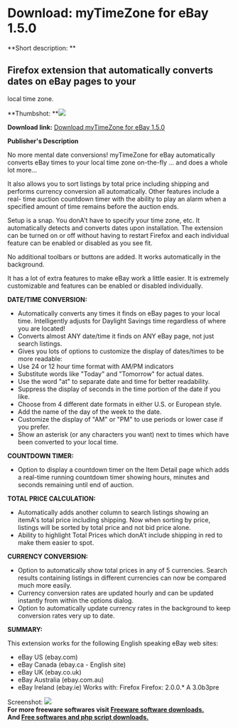 # Download: myTimeZone for eBay 1.5.0

**Short description: **

## Firefox extension that automatically converts dates on eBay pages to your
local time zone.

  
**Thumbshot: **![](http://www.freewarefiles.com/screenshot/mytzoneebayff_md.gif)   
  
**Download link:** [Download myTimeZone for eBay 1.5.0](http://freesoftwares.boysofts.com/MyTimeZone-For-EBay_program_34860.html)  
  

**Publisher's Description**  
  

No more mental date conversions! myTimeZone for eBay automatically converts
eBay times to your local time zone on-the-fly ... and does a whole lot more...

It also allows you to sort listings by total price including shipping and
performs currency conversion all automatically. Other features include a real-
time auction countdown timer with the ability to play an alarm when a
specified amount of time remains before the auction ends.

Setup is a snap. You donA't have to specify your time zone, etc. It
automatically detects and converts dates upon installation. The extension can
be turned on or off without having to restart Firefox and each individual
feature can be enabled or disabled as you see fit.

No additional toolbars or buttons are added. It works automatically in the
background.

It has a lot of extra features to make eBay work a little easier. It is
extremely customizable and features can be enabled or disabled individually.

**DATE/TIME CONVERSION:**

  * Automatically converts any times it finds on eBay pages to your local time. Intelligently adjusts for Daylight Savings time regardless of where you are located! 
  * Converts almost ANY date/time it finds on ANY eBay page, not just search listings. 
  * Gives you lots of options to customize the display of dates/times to be more readable: 
  * Use 24 or 12 hour time format with AM/PM indicators 
  * Substitute words like "Today" and "Tomorrow" for actual dates. 
  * Use the word "at" to separate date and time for better readability. 
  * Suppress the display of seconds in the time portion of the date if you like. 
  * Choose from 4 different date formats in either U.S. or European style. 
  * Add the name of the day of the week to the date. 
  * Customize the display of "AM" or "PM" to use periods or lower case if you prefer. 
  * Show an asterisk (or any characters you want) next to times which have been converted to your local time. 

**COUNTDOWN TIMER:**

  * Option to display a countdown timer on the Item Detail page which adds a real-time running countdown timer showing hours, minutes and seconds remaining until end of auction. 

**TOTAL PRICE CALCULATION:**

  * Automatically adds another column to search listings showing an itemA's total price including shipping. Now when sorting by price, listings will be sorted by total price and not bid price alone. 
  * Ability to highlight Total Prices which donA't include shipping in red to make them easier to spot. 

**CURRENCY CONVERSION:**

  * Option to automatically show total prices in any of 5 currencies. Search results containing listings in different currencies can now be compared much more easily. 
  * Currency conversion rates are updated hourly and can be updated instantly from within the options dialog. 
  * Option to automatically update currency rates in the background to keep conversion rates very up to date. 

**SUMMARY:**

This extension works for the following English speaking eBay web sites:

  * eBay US (ebay.com) 
  * eBay Canada (ebay.ca - English site) 
  * eBay UK (ebay.co.uk) 
  * eBay Australia (ebay.com.au) 
  * eBay Ireland (ebay.ie) 
Works with: Firefox Firefox: 2.0.0.* A 3.0b3pre

  
  
Screenshot: ![](http://www.freewarefiles.com/screenshot/mytzoneebayff.gif)  
**For more freeware softwares visit [Freeware software downloads.](http://freesoftwares.boysofts.com/)**   
**And [Free softwares and php script downloads.](http://www.boysofts.com/)**

